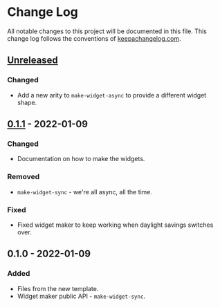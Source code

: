 # Change Log
All notable changes to this project will be documented in this file. This change log follows the conventions of [keepachangelog.com](http://keepachangelog.com/).

## [Unreleased]
### Changed
- Add a new arity to `make-widget-async` to provide a different widget shape.

## [0.1.1] - 2022-01-09
### Changed
- Documentation on how to make the widgets.

### Removed
- `make-widget-sync` - we're all async, all the time.

### Fixed
- Fixed widget maker to keep working when daylight savings switches over.

## 0.1.0 - 2022-01-09
### Added
- Files from the new template.
- Widget maker public API - `make-widget-sync`.

[Unreleased]: https://sourcehost.site/your-name/my-4clojure-solutions/compare/0.1.1...HEAD
[0.1.1]: https://sourcehost.site/your-name/my-4clojure-solutions/compare/0.1.0...0.1.1
